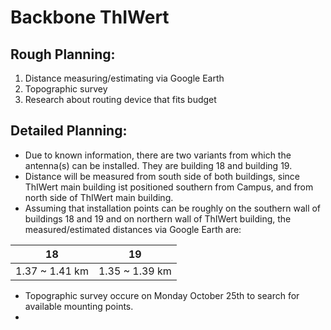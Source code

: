 # Backbone ThIWert

## Rough Planning:
1. Distance measuring/estimating via Google Earth
2. Topographic survey
3. Research about routing device that fits budget

## Detailed Planning:
- Due to known information, there are two variants from which the antenna(s) can be installed. They are building 18 and building 19.
- Distance will be measured from south side of both buildings, since ThIWert main building ist positioned southern from Campus, and from north side of ThIWert main building.
- Assuming that installation points can be roughly on the southern wall of buildings 18 and 19 and on northern wall of ThIWert building, the measured/estimated distances via Google Earth are:

|18|19|
| - | - |
|1.37 ~ 1.41 km|1.35 ~ 1.39 km|

- Topographic survey occure on Monday October 25th to search for available mounting points.
- 
